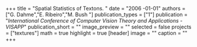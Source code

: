 +++
title = "Spatial Statistics of Textons. "
date = "2006 -01-01"
authors = ["G. Dahme","E. Ribeiro","M. Bush "]
publication_types = ["1"]
publication = "_International Conference of Computer Vision Theory and Applications - VISAPP_"
publication_short = ""
image_preview = ""
selected = false
projects = ["textures"]
math = true
highlight = true
[header]
image = ""
caption = ""
+++

